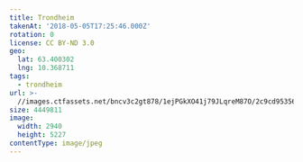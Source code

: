 ```yaml
---
title: Trondheim
takenAt: '2018-05-05T17:25:46.000Z'
rotation: 0
license: CC BY-ND 3.0
geo:
  lat: 63.400302
  lng: 10.368711
tags:
  - trondheim
url: >-
  //images.ctfassets.net/bncv3c2gt878/1ejPGkXO41j79JLqreM87O/2c9cd9535698b454833e8ce756c8eb16/trondheim_41044948705_o
size: 4449811
image:
  width: 2940
  height: 5227
contentType: image/jpeg
---
```


